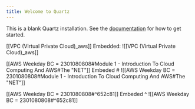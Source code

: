 ```yaml
---
title: Welcome to Quartz
---
```


This is a blank Quartz installation.
See the [documentation](https://quartz.jzhao.xyz) for how to get started.

[[VPC (Virtual Private Cloud)_aws]] 
Embedded: 
![[VPC (Virtual Private Cloud)_aws]]


[[AWS Weekday BC = 2301080808#Module 1 - Introduction To Cloud Computing And AWS#The "NET"]] 
Embeded # 
![[AWS Weekday BC = 2301080808#Module 1 - Introduction To Cloud Computing And AWS#The "NET"]]


[[AWS Weekday BC = 2301080808#^652c81]] 
Embeded ^ 
![[AWS Weekday BC = 2301080808#^652c81]]